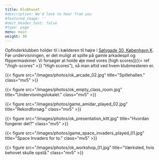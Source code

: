 ```yaml
---
title: Klubhuset
#description: We'd love to hear from you
#featured_image: ''
#omit_header_text: false
#type: page
menu: main
weight: 30
---
```

Opfinderklubben holder til i kælderen til højre i
[Sølvgade 30, København K](https://goo.gl/maps/DUPtJCxwHj6chKGm6).
Før undervisningen, er det muligt at spille på gamle arkadespil og flippermaskiner.
Vi forsøger at holde øje med vores [high scores]({{< ref "/high-scores" >}} "High scores"),
så man altid ved hvem klubmesteren er.

{{< figure src="/images/photos/ok_arcade_02.jpg" title="Spillehallen." class="mv5" >}}

{{< figure src="/images/photos/ok_empty_class_room.jpg" title="Undervisningslokalet." class="mv5" >}}

{{< figure src="/images/photos/game_amidar_played_02.jpg" title="Rekordforsøg." class="mv5" >}}

{{< figure src="/images/photos/ok_presentation_kitt.jpg" title="Hvordan fungerer det?" class="mv5" >}}

{{< figure src="/images/photos/game_space_invaders_played_01.jpg" title="Space Invaders for to." class="mv5" >}}

{{< figure src="/images/photos/ok_workshop_01.jpg" title="Værksted, hvis behovet skulle opstå." class="mv5" >}}
